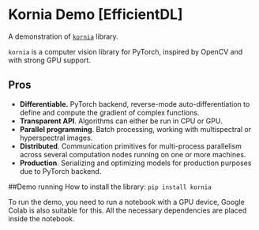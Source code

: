# Kornia Demo [EfficientDL]

A demonstration of [`kornia`](https://github.com/kornia/kornia) library.

`kornia` is a computer vision library for PyTorch, inspired by OpenCV and with strong GPU support.

## Pros
- **Differentiable.** PyTorch backend, reverse-mode auto-differentiation to define and compute the gradient of complex functions.
- **Transparent API**. Algorithms can either be run in CPU or GPU.
- **Parallel programming**. Batch processing, working with multispectral or hyperspectral images.
- **Distributed**. Сommunication primitives for multi-process parallelism across several computation nodes running on one or more machines. 
- **Production**. Serializing and optimizing models for production purposes due to PyTorch backend.

##Demo running 
How to install the library: `pip install kornia`

To run the demo, you need to run a notebook with a GPU device, Google Colab is also suitable for this. All the necessary dependencies are placed inside the notebook.